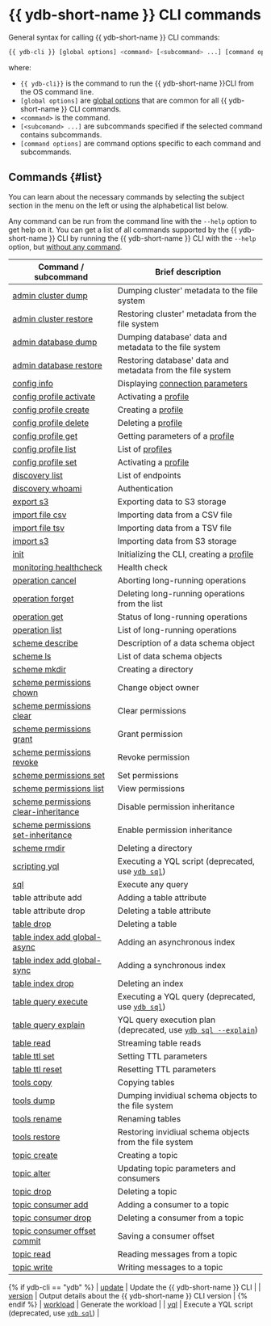 # {{ ydb-short-name }} CLI commands

General syntax for calling {{ ydb-short-name }} CLI commands:

```bash
{{ ydb-cli }} [global options] <command> [<subcommand> ...] [command options]
```

where:

- `{{ ydb-cli}}` is the command to run the {{ ydb-short-name }}CLI from the OS command line.
- `[global options]` are [global options](../commands/global-options.md) that are common for all {{ ydb-short-name }} CLI commands.
- `<command>` is the command.
- `[<subcomand> ...]` are subcommands specified if the selected command contains subcommands.
- `[command options]` are command options specific to each command and subcommands.

## Commands {#list}

You can learn about the necessary commands by selecting the subject section in the menu on the left or using the alphabetical list below.

Any command can be run from the command line with the `--help` option to get help on it. You can get a list of all commands supported by the {{ ydb-short-name }} CLI by running the {{ ydb-short-name }} CLI with the `--help` option, but [without any command](../commands/service.md).

| Command / subcommand | Brief description |
--- | ---
| [admin cluster dump](../export-import/tools-dump.md#cluster) | Dumping cluster' metadata to the file system |
| [admin cluster restore](../export-import/tools-restore.md#cluster) | Restoring cluster' metadata from the file system |
| [admin database dump](../export-import/tools-dump.md#database) | Dumping database' data and metadata to the file system |
| [admin database restore](../export-import/tools-restore.md#database) | Restoring database' data and metadata from the file system |
| [config info](../commands/config-info.md) | Displaying [connection parameters](../connect.md) |
| [config profile activate](../profile/activate.md) | Activating a [profile](../profile/index.md) |
| [config profile create](../profile/create.md) | Creating a [profile](../profile/index.md) |
| [config profile delete](../profile/create.md) | Deleting a [profile](../profile/index.md) |
| [config profile get](../profile/list-and-get.md) | Getting parameters of a [profile](../profile/index.md) |
| [config profile list](../profile/list-and-get.md) | List of [profiles](../profile/index.md) |
| [config profile set](../profile/activate.md) | Activating a [profile](../profile/index.md) |
| [discovery list](../commands/discovery-list.md) | List of endpoints |
| [discovery whoami](../commands/discovery-whoami.md) | Authentication |
| [export s3](../export-import/export-s3.md) | Exporting data to S3 storage |
| [import file csv](../export-import/import-file.md) | Importing data from a CSV file |
| [import file tsv](../export-import/import-file.md) | Importing data from a TSV file |
| [import s3](../export-import/import-s3.md) | Importing data from S3 storage |
| [init](../profile/create.md) | Initializing the CLI, creating a [profile](../profile/index.md) |
| [monitoring healthcheck](../commands/monitoring-healthcheck.md) | Health check |
| [operation cancel](../operation-cancel.md) | Aborting long-running operations |
| [operation forget](../operation-forget.md) | Deleting long-running operations from the list |
| [operation get](../operation-get.md) | Status of long-running operations |
| [operation list](../operation-list.md) | List of long-running operations |
| [scheme describe](../commands/scheme-describe.md) | Description of a data schema object |
| [scheme ls](../commands/scheme-ls.md) | List of data schema objects |
| [scheme mkdir](../commands/dir.md#mkdir) | Creating a directory |
| [scheme permissions chown](../commands/scheme-permissions.md#chown) | Change object owner |
| [scheme permissions clear](../commands/scheme-permissions.md#clear) | Clear permissions |
| [scheme permissions grant](../commands/scheme-permissions.md#grant-revoke) | Grant permission |
| [scheme permissions revoke](../commands/scheme-permissions.md#grant-revoke) | Revoke permission |
| [scheme permissions set](../commands/scheme-permissions.md#set) | Set permissions |
| [scheme permissions list](../commands/scheme-permissions.md#list) | View permissions |
| [scheme permissions clear-inheritance](../commands/scheme-permissions.md#clear-inheritance) | Disable permission inheritance |
| [scheme permissions set-inheritance](../commands/scheme-permissions.md#set-inheritance) | Enable permission inheritance |
| [scheme rmdir](../commands/dir.md#rmdir) | Deleting a directory |
| [scripting yql](../scripting-yql.md) | Executing a YQL script (deprecated, use [`ydb sql`](../sql.md)) |
| [sql](../sql.md) | Execute any query |
| table attribute add | Adding a table attribute |
| table attribute drop | Deleting a table attribute |
| [table drop](../table-drop.md) | Deleting a table |
| [table index add global-async](../commands/secondary_index.md#add) | Adding an asynchronous index |
| [table index add global-sync](../commands/secondary_index.md#add) | Adding a synchronous index |
| [table index drop](../commands/secondary_index.md#drop) | Deleting an index |
| [table query execute](../table-query-execute.md) | Executing a YQL query (deprecated, use [`ydb sql`](../sql.md)) |
| [table query explain](../commands/explain-plan.md) | YQL query execution plan (deprecated, use [`ydb sql --explain`](../sql.md)) |
| [table read](../commands/readtable.md) | Streaming table reads |
| [table ttl set](../table-ttl-set.md) | Setting TTL parameters |
| [table ttl reset](../table-ttl-reset.md) | Resetting TTL parameters |
| [tools copy](../tools-copy.md) | Copying tables |
| [tools dump](../export-import/tools-dump.md#schema-objects) | Dumping invidiual schema objects to the file system |
| [tools rename](../commands/tools/rename.md) | Renaming tables |
| [tools restore](../export-import/tools-restore.md#schema-objects) | Restoring invidiual schema objects from the file system |
| [topic create](../topic-create.md) | Creating a topic |
| [topic alter](../topic-alter.md) | Updating topic parameters and consumers |
| [topic drop](../topic-drop.md) | Deleting a topic |
| [topic consumer add](../topic-consumer-add.md) | Adding a consumer to a topic |
| [topic consumer drop](../topic-consumer-drop.md) | Deleting a consumer from a topic |
| [topic consumer offset commit](../topic-consumer-offset-commit.md) | Saving a consumer offset |
| [topic read](../topic-read.md) | Reading messages from a topic |
| [topic write](../topic-write.md) | Writing messages to a topic |
{% if ydb-cli == "ydb" %}
| [update](../commands/service.md) | Update the {{ ydb-short-name }} CLI |
| [version](../commands/service.md) | Output details about the {{ ydb-short-name }} CLI version |
{% endif %}
| [workload](../commands/workload/index.md) | Generate the workload |
| [yql](../yql.md) | Execute a YQL script (deprecated, use [`ydb sql`](../sql.md)) |
